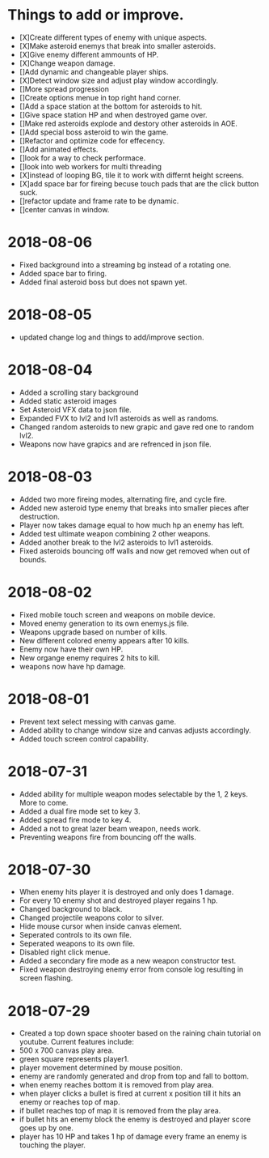# Things to add or improve.
- [X]Create different types of enemy with unique aspects.
- [X]Make asteroid enemys that break into smaller asteroids.
- [X]Give enemy different ammounts of HP.
- [X]Change weapon damage.
- []Add dynamic and changeable player ships.
- [X]Detect window size and adjust play window accordingly.
- []More spread progression
- []Create options menue in top right hand corner.
- []Add a space station at the bottom for asteroids to hit.
- []Give space station HP and when destroyed game over.
- []Make red asteroids explode and destory other asteroids in AOE.
- []Add special boss asteroid to win the game.
- []Refactor and optimize code for effecency.
- []Add animated effects.
- []look for a way to check performace.
- []look into web workers for multi threading
- [X]instead of looping BG, tile it to work with differnt height screens.
- [X]add space bar for fireing becuse touch pads that are the click button suck.
- []refactor update and frame rate to be dynamic.
- []center canvas in window.

# 2018-08-06
- Fixed background into a streaming bg instead of a rotating one.
- Added space bar to firing.
- Added final asteroid boss but does not spawn yet.

# 2018-08-05
- updated change log and things to add/improve section.

# 2018-08-04
- Added a scrolling stary background
- Added static asteroid images
- Set Asteroid VFX data to json file.
- Expanded FVX to lvl2 and lvl1 asteroids as well as randoms.
- Changed random asteroids to new grapic and gave red one to random lvl2.
- Weapons now have grapics and are refrenced in json file.

# 2018-08-03
- Added two more fireing modes, alternating fire, and cycle fire.
- Added new asteroid type enemy that breaks into smaller pieces after destruction.
- Player now takes damage equal to how much hp an enemy has left.
- Added test ultimate weapon combining 2 other weapons.
- Added another break to the lvl2 asteroids to lvl1 asteroids.
- Fixed asteroids bouncing off walls and now get removed when out of bounds.

# 2018-08-02
- Fixed mobile touch screen and weapons on mobile device.
- Moved enemy generation to its own enemys.js file.
- Weapons upgrade based on number of kills.
- New different colored enemy appears after 10 kills.
- Enemy now have their own HP.
- New organge enemy requires 2 hits to kill.
- weapons now have hp damage.

# 2018-08-01
- Prevent text select messing with canvas game.
- Added ability to change window size and canvas adjusts accordingly.
- Added touch screen control capability.

# 2018-07-31
- Added ability for multiple weapon modes selectable by the 1, 2 keys.  More to come.
- Added a dual fire mode set to key 3.
- Added spread fire mode to key 4.
- Added a not to great lazer beam weapon, needs work.
- Preventing weapons fire from bouncing off the walls.

# 2018-07-30
- When enemy hits player it is destroyed and only does 1 damage.
- For every 10 enemy shot and destroyed player regains 1 hp.
- Changed background to black.
- Changed projectile weapons color to silver.
- Hide mouse cursor when inside canvas element.
- Seperated controls to its own file.
- Seperated weapons to its own file.
- Disabled right click menue.
- Added a secondary fire mode as a new weapon constructor test.
- Fixed weapon destroying enemy error from console log resulting in screen flashing.

# 2018-07-29
- Created a top down space shooter based on the raining chain tutorial on youtube.  Current features include:
- 500 x 700 canvas play area.
- green square represents player1.
- player movement determined by mouse position.
- enemy are randomly generated and drop from top and fall to bottom.
- when enemy reaches bottom it is removed from play area.
- when player clicks a bullet is fired at current x position till it hits an enemy or reaches top of map.
- if bullet reaches top of map it is removed from the play area.
- if bullet hits an enemy block the enemy is destroyed and player score goes up by one.
- player has 10 HP and takes 1 hp of damage every frame an enemy is touching the player.
